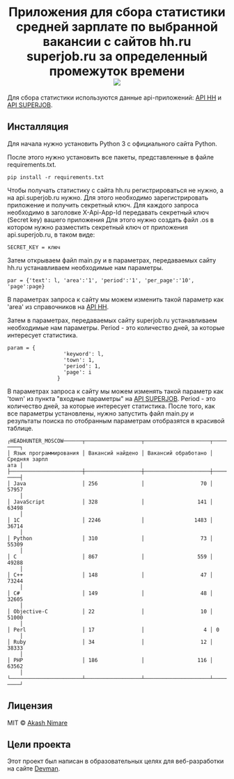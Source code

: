<h1 align="center">
  Приложения для сбора статистики средней зарплате по выбранной вакансии с сайтов hh.ru superjob.ru за определенный промежуток времени
  <br>
  <img src="https://encrypted-tbn0.gstatic.com/images?q=tbn%3AANd9GcQ7d14iM-b0Uf7a29vqmFU7QR4eHGNiiL_2ew&usqp=CAU"> 
</h1>

Для сбора статистики используются данные api-приложений: [API HH](https://github.com/hhru/api) и [API SUPERJOB](https://api.superjob.ru/).
## Инсталляция
Для начала нужно установить Python 3 с официального сайта Python. 
 
После этого нужно установить все пакеты, представленные в файле requirements.txt.
```
pip install -r requirements.txt
```
Чтобы получать статистику с сайта hh.ru регистрироваться не нужно, а на  api.superjob.ru нужно. Для этого необходимо зарегистрировать приложение и получить секретный ключ.
Для каждого запроса необходимо в заголовке X-Api-App-Id передавать секретный ключ (Secret key) вашего приложения
Для этого нужно создать файл .os в котором нужно разместить секретный ключ от приложения api.superjob.ru, в таком виде: 
```
SECRET_KEY = ключ
```
Затем открываем файл main.py и в параметрах, передаваемых сайту hh.ru устанавливаем необходимые нам параметры.
```
par = {'text': l, 'area':'1', 'period':'1', 'per_page':'10', 'page':page}
```
В  параметрах запроса к сайту мы можем изменить такой параметр как 'area' из справочников на [API HH](https://github.com/hhru/api).

Затем  в параметрах, передаваемых сайту superjob.ru устанавливаем необходимые нам параметры.  Period - это количество дней, за которые интересует статистика.
```
param = {
                  'keyword': l, 
                  'town': 1,
                  'period': 1,
                  'page': i
                }
```
В  параметрах запроса к сайту мы можем изменять такой параметр как 'town' из пункта "входные параметры" на [API SUPERJOB](https://api.superjob.ru/).  Period - это количество дней, за которые интересует статистика.
После того, как все параметры установлены, нужно запустить файл main.py  и результаты поиска по отобранным параметрам отобразятся в красивой таблице.

```
┌HEADHUNTER_MOSCOW──────┬──────────────────┬─────────────────────┬──────────────
────┐
│ Язык программирования │ Вакансий найдено │ Вакансий обработано │ Средняя зарпл
ата │
├───────────────────────┼──────────────────┼─────────────────────┼──────────────
────┤
│ Java                  │ 256              │                  70 │ 57957
    │
│ JavaScript            │ 328              │                 141 │ 63498
    │
│ 1С                    │ 2246             │                1483 │ 36714
    │
│ Python                │ 310              │                  73 │ 55309
    │
│ C                     │ 867              │                 559 │ 49288
    │
│ C++                   │ 148              │                  47 │ 73244
    │
│ C#                    │ 149              │                  48 │ 32605
    │
│ Objective-C           │ 22               │                  10 │ 51000
    │
│ Perl                  │ 17               │                   4 │ 0
    │
│ Ruby                  │ 34               │                  12 │ 38333
    │
│ PHP                   │ 186              │                 116 │ 63562
    │
└───────────────────────┴──────────────────┴─────────────────────┴──────────────
────┘
```
## Лицензия
MIT  © [Akash Nimare](http://akashnimare.in)

## Цели проекта
Этот проект был написан в образовательных целях для веб-разработки на сайте [Devman](https://www.dvmn.org).
